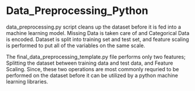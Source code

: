 # Data_Preprocessing_Python
data_preprocessing.py script cleans up the dataset before it is fed into a machine learning model. Missing Data is taken care of and Categorical Data is encoded. Dataset is split into training set and test set, and feature scaling is performed to put all of the variables on the same scale.

The final_data_preprocessing_template.py file performs only two features; Splitting the dataset between training data and test data, and Feature Scaling. Since, these two operations are most commonly requried to be performed on the dataset before it can be utilized by a python machine learning libraries.
